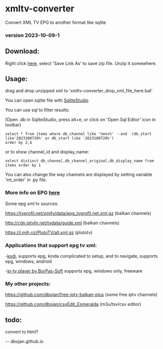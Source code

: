 
# xmltv-converter
Convert XML TV EPG to another format like sqlite

### version 2023-10-09-1

## Download: 
Right click [here](https://raw.githubusercontent.com/dbojan/xmltv-converter/main/xmltv-converter.zip), select 'Save Link As' to save zip file.
Unzip it somewhere.


## Usage:
drag and drop unzipped xml to 'xmltv-converter_drop_xml_file_here.bat'

You can open sqlite file with [SqliteStudio](https://github.com/pawelsalawa/sqlitestudio)

You can use sql to filter results:

(Open .db in SqliteStudio, press alt+e, or click on 'Open Sql Editor' icon in toolbar)
```
select * from items where db_channel like '%mov%' --and  (db_start like'2023100720%' or db_start like '2023100720%')
order by 2,4
```
or to show channel_id and display_name:
```
select distinct db_channel,db_channel_original,db_display_name from items order by 1
```

You can also change the way channels are displayed by setting variable 'int_order' in .py file.

### More info on EPG [here](https://github.com/iptv-org/epg)

Some epg xml tv sources:

https://tvprofil.net/xmltv/data/epg_tvprofil.net.xml.gz (balkan channels)

http://cdn.iptvhr.net/tvdata/guide.xml (balkan channels)

https://i.mjh.nz/PlutoTV/all.xml.gz (plutotv)


### Applications that support epg tv xml:

-[kodi](https://kodi.tv/), supports epg, kinda complicated to setup, and to navigate, supports epg, windows, android

-[ip-tv player by BorPas-Soft](https://borpas.info/iptvplayer) supports epg, windows only, freeware


### My other projects:

https://github.com/dbojan/free-iptv-balkan-plus (some free iptv channels)

https://github.com/dbojan/csvEdit_Esmeralda (m3u/tsv/csv editor)


## todo:
convert to html?

--
dbojan.github.io